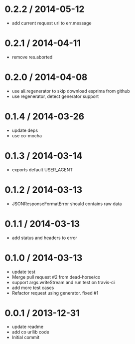 
0.2.2 / 2014-05-12
==================

 * add current request url to err.message

0.2.1 / 2014-04-11
==================

  * remove res.aborted

0.2.0 / 2014-04-08
==================

 * use ali.regenerator to skip download esprima from github
 * use regenerator, detect generator support

0.1.4 / 2014-03-26
==================

 * update deps
 * use co-mocha

0.1.3 / 2014-03-14
==================

  * exports default USER_AGENT

0.1.2 / 2014-03-13
==================

  * JSONResponseFormatError should contains raw data

0.1.1 / 2014-03-13
==================

  * add status and headers to error

0.1.0 / 2014-03-13
==================

  * update test
  * Merge pull request #2 from dead-horse/co
  * support args.writeStream and run test on travis-ci
  * add more test cases
  * Refactor request using generator. fixed #1

0.0.1 / 2013-12-31
==================

  * update readme
  * add co urllib code
  * Initial commit
